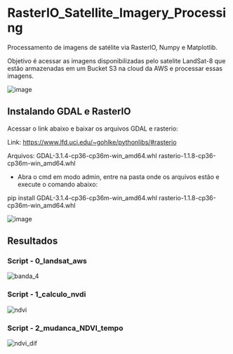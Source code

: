 # RasterIO_Satellite_Imagery_Processing
Processamento de imagens de satélite via RasterIO, Numpy e Matplotlib.

Objetivo é acessar as imagens disponibilizadas pelo satelite LandSat-8 que estão armazenadas em um Bucket S3 na cloud da AWS e processar essas imagens.

![image](https://user-images.githubusercontent.com/40063504/126878761-c977616a-913c-48e8-b631-59c37b71c84b.png)



## Instalando GDAL e RasterIO
Acessar o link abaixo e baixar os arquivos GDAL e rasterio:

Link: https://www.lfd.uci.edu/~gohlke/pythonlibs/#rasterio

Arquivos:
GDAL-3.1.4-cp36-cp36m-win_amd64.whl
rasterio-1.1.8-cp36-cp36m-win_amd64.whl

- Abra o cmd em modo admin, entre na pasta onde os arquivos estão e execute o comando abaixo:

pip install GDAL-3.1.4-cp36-cp36m-win_amd64.whl rasterio-1.1.8-cp36-cp36m-win_amd64.whl

![image](https://user-images.githubusercontent.com/40063504/126878021-1bbcdde6-6e97-4342-b149-101d3a1f6c55.png)


## Resultados

### Script - 0_landsat_aws

![banda_4](https://user-images.githubusercontent.com/40063504/126877898-a64bdc79-1a20-45e3-a683-e0c3dade0f98.png)

### Script - 1_calculo_nvdi

![ndvi](https://user-images.githubusercontent.com/40063504/126877899-01192e7e-4863-4083-99f2-824c9d904f14.png)

### Script - 2_mudanca_NDVI_tempo

![ndvi_dif](https://user-images.githubusercontent.com/40063504/126877904-8183e326-f689-42e6-b6d0-16f090850f8a.png)
